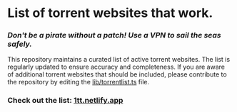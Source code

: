 # List of torrent websites that work.

### _Don't be a pirate without a patch! Use a VPN to sail the seas safely._

This repository maintains a curated list of active torrent websites. The list is regularly updated to ensure accuracy and completeness. If you are aware of additional torrent websites that should be included, please contribute to the repository by editing the [lib/torrentlist.ts](https://github.com/devyuji/tt/blob/main/src%2Flib%2Ftorrentlist.ts) file.

### Check out the list: [1tt.netlify.app](http://1tt.netlify.app)
